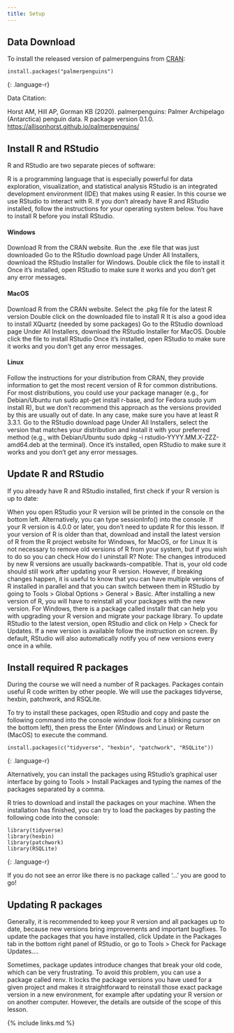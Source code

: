 ```yaml
---
title: Setup
---
```

## Data Download

To install the released version of palmerpenguins from [CRAN](https://cran.r-project.org/):
~~~
install.packages("palmerpenguins")
~~~
{: .language-r}

Data Citation:

Horst AM, Hill AP, Gorman KB (2020). palmerpenguins: Palmer
Archipelago (Antarctica) penguin data. R package version 0.1.0.
https://allisonhorst.github.io/palmerpenguins/

## Install R and RStudio
R and RStudio are two separate pieces of software:

R is a programming language that is especially powerful for data exploration, visualization, and statistical analysis
RStudio is an integrated development environment (IDE) that makes using R easier. In this course we use RStudio to interact with R.
If you don’t already have R and RStudio installed, follow the instructions for your operating system below. You have to install R before you install RStudio.

#### Windows
Download R from the CRAN website.
Run the .exe file that was just downloaded
Go to the RStudio download page
Under All Installers, download the RStudio Installer for Windows.
Double click the file to install it
Once it’s installed, open RStudio to make sure it works and you don’t get any error messages.
#### MacOS
Download R from the CRAN website.
Select the .pkg file for the latest R version
Double click on the downloaded file to install R
It is also a good idea to install XQuartz (needed by some packages)
Go to the RStudio download page
Under All Installers, download the RStudio Installer for MacOS.
Double click the file to install RStudio
Once it’s installed, open RStudio to make sure it works and you don’t get any error messages.
#### Linux
Follow the instructions for your distribution from CRAN, they provide information to get the most recent version of R for common distributions. For most distributions, you could use your package manager (e.g., for Debian/Ubuntu run sudo apt-get install r-base, and for Fedora sudo yum install R), but we don’t recommend this approach as the versions provided by this are usually out of date. In any case, make sure you have at least R 3.3.1.
Go to the RStudio download page
Under All Installers, select the version that matches your distribution and install it with your preferred method (e.g., with Debian/Ubuntu sudo dpkg -i rstudio-YYYY.MM.X-ZZZ-amd64.deb at the terminal).
Once it’s installed, open RStudio to make sure it works and you don’t get any error messages.

## Update R and RStudio
If you already have R and RStudio installed, first check if your R version is up to date:

When you open RStudio your R version will be printed in the console on the bottom left. Alternatively, you can type sessionInfo() into the console. If your R version is 4.0.0 or later, you don’t need to update R for this lesson. If your version of R is older than that, download and install the latest version of R from the R project website for Windows, for MacOS, or for Linux
It is not necessary to remove old versions of R from your system, but if you wish to do so you can check How do I uninstall R?
Note: The changes introduced by new R versions are usually backwards-compatible. That is, your old code should still work after updating your R version. However, if breaking changes happen, it is useful to know that you can have multiple versions of R installed in parallel and that you can switch between them in RStudio by going to Tools > Global Options > General > Basic.
After installing a new version of R, you will have to reinstall all your packages with the new version. For Windows, there is a package called installr that can help you with upgrading your R version and migrate your package library.
To update RStudio to the latest version, open RStudio and click on Help > Check for Updates. If a new version is available follow the instruction on screen. By default, RStudio will also automatically notify you of new versions every once in a while.

## Install required R packages
During the course we will need a number of R packages. Packages contain useful R code written by other people. We will use the packages tidyverse, hexbin, patchwork, and RSQLite.

To try to install these packages, open RStudio and copy and paste the following command into the console window (look for a blinking cursor on the bottom left), then press the Enter (Windows and Linux) or Return (MacOS) to execute the command.

~~~
install.packages(c("tidyverse", "hexbin", "patchwork", "RSQLite"))
~~~
{: .language-r}

Alternatively, you can install the packages using RStudio’s graphical user interface by going to Tools > Install Packages and typing the names of the packages separated by a comma.

R tries to download and install the packages on your machine. When the installation has finished, you can try to load the packages by pasting the following code into the console:
~~~
library(tidyverse)
library(hexbin)
library(patchwork)
library(RSQLite)
~~~
{: .language-r}

If you do not see an error like there is no package called ‘...’ you are good to go!

## Updating R packages
Generally, it is recommended to keep your R version and all packages up to date, because new versions bring improvements and important bugfixes. To update the packages that you have installed, click Update in the Packages tab in the bottom right panel of RStudio, or go to Tools > Check for Package Updates....

Sometimes, package updates introduce changes that break your old code, which can be very frustrating. To avoid this problem, you can use a package called renv. It locks the package versions you have used for a given project and makes it straightforward to reinstall those exact package version in a new environment, for example after updating your R version or on another computer. However, the details are outside of the scope of this lesson.

{% include links.md %}
